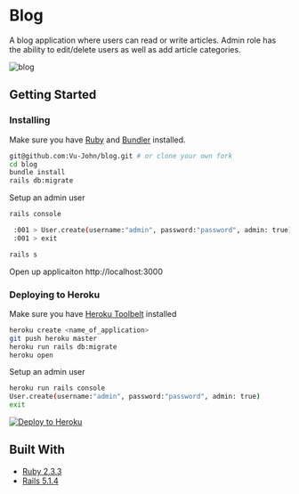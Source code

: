 # Blog

A blog application where users can read or write articles. Admin role has the ability to edit/delete users as well as add article categories.

![blog](https://user-images.githubusercontent.com/15070059/45770764-4c937c00-bc11-11e8-961b-8a1d3afe14a4.png)

## Getting Started

### Installing

Make sure you have [Ruby](https://www.ruby-lang.org) and [Bundler](http://bundler.io) installed.

```sh
git@github.com:Vu-John/blog.git # or clone your own fork
cd blog
bundle install
rails db:migrate
```

Setup an admin user

```sh
rails console

 :001 > User.create(username:"admin", password:"password", admin: true)
 :001 > exit

rails s
```

Open up applicaiton http://localhost:3000

### Deploying to Heroku

Make sure you have [Heroku Toolbelt](https://toolbelt.heroku.com/) installed

```sh
heroku create <name_of_application>
git push heroku master
heroku run rails db:migrate
heroku open
```

Setup an admin user

```sh
heroku run rails console
User.create(username:"admin", password:"password", admin: true)
exit
```

[![Deploy to Heroku](https://www.herokucdn.com/deploy/button.png)](https://heroku.com/deploy)

## Built With

* [Ruby 2.3.3](https://www.ruby-lang.org/en/news/2016/11/21/ruby-2-3-3-released/)
* [Rails 5.1.4](https://rubygems.org/gems/rails/versions/5.1.4)
